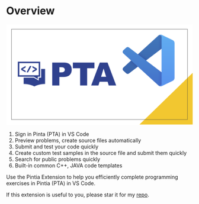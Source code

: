 # Overview

![VSCode Pintia Logo](../imgs/vscode-pintia-logo.png)

1. Sign in Pinta (PTA) in VS Code
2. Preview problems, create source files automatically
3. Submit and test your code quickly
4. Create custom test samples in the source file and submit them quickly
5. Search for public problems quickly
6. Built-in common C++, JAVA code templates

Use the Pintia Extension to help you efficiently complete programming exercises in Pintia (PTA) in VS Code.

If this extension is useful to you, please star it for my [repo](https://github.com/jinzcdev/vscode-pintia).
